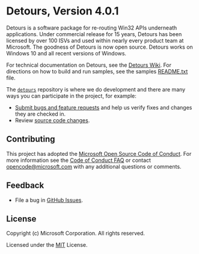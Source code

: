 # Detours, Version 4.0.1

Detours is a software package for re-routing Win32 APIs underneath applications.
Under commercial release for 15 years, Detours has been licensed by over 100 ISVs
and used within nearly every product team at Microsoft.  The goodness of Detours
is now open source.  Detours works on Windows 10 and all recent versions of Windows.

For technical documentation on Detours, see the [Detours Wiki](https://github.com/microsoft/Detours/wiki).
For directions on how to build and run samples, see the
samples [README.txt](https://github.com/Microsoft/Detours/blob/master/samples/README.TXT) file.

The [`detours`](https://github.com/microsoft/detours) repository is where we do
development and there are many ways you can participate in the project, for example:

* [Submit bugs and feature requests](https://github.com/microsoft/detours/issues) and help us verify fixes and changes they are checked in.
* Review [source code changes](https://github.com/microsoft/detours/pulls).

## Contributing

This project has adopted the [Microsoft Open Source Code of Conduct](https://opensource.microsoft.com/codeofconduct/). For more information see the [Code of Conduct FAQ](https://opensource.microsoft.com/codeofconduct/faq/) or contact [opencode@microsoft.com](mailto:opencode@microsoft.com) with any additional questions or comments.

## Feedback

* File a bug in [GitHub Issues](https://github.com/Microsoft/detours/issues).

## License

Copyright (c) Microsoft Corporation. All rights reserved.

Licensed under the [MIT](LICENSE.txt) License.

